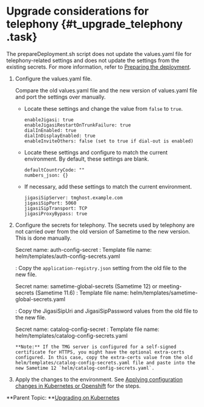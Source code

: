 # Upgrade considerations for telephony {#t_upgrade_telephony .task}

The prepareDeployment.sh script does not update the values.yaml file for telephony-related settings and does not update the settings from the existing secrets. For more information, refer to [Preparing the deployment](t_meetings_configure_deployment.md).

1.  Configure the values.yaml file.

    Compare the old values.yaml file and the new version of values.yaml file and port the settings over manually.

    -   Locate these settings and change the value from `false` to `true`.

        ``` {#codeblock_qxt_zgk_3xb}
        enableJigasi: true 
        enableJigasiRestartOnTrunkFailure: true 
        dialInEnabled: true 
        dialInDisplayEnabled: true 
        enableInviteOthers: false (set to true if dial-out is enabled) 
        ```

    -   Locate these settings and configure to match the current environment. By default, these settings are blank.

        ``` {#codeblock_s4c_mhk_3xb}
        defaultCountryCode: "" 
        numbers_json: {}
        ```

    -   If necessary, add these settings to match the current environment.

        ``` {#codeblock_p5v_zhk_3xb}
        jigasiSipServer: tmghost.example.com 
        jigasiSipPort: 5060 
        jigasiSipTransport: TCP 
        jigasiProxyBypass: true 
        ```

2.  Configure the secrets for telephony. The secrets used by telephony are not carried over from the old version of Sametime to the new version. This is done manually.

    Secret name: auth-config-secret
    :   Template file name: helm/templates/auth-config-secrets.yaml

    :   Copy the `application-registry.json` setting from the old file to the new file.

    Secret name: sametime-global-secrets \(Sametime 12\) or meeting-secrets \(Sametime 11.6\)
    :   Template file name: helm/templates/sametime-global-secrets.yaml

    :   Copy the JigasiSipUri and JigasiSipPassword values from the old file to the new file.

    Secret name: catalog-config-secret
    :   Template file name: helm/templates/catalog-config-secrets.yaml

        **Note:** If the TMG server is configured for a self-signed certificate for HTTPS, you might have the optional extra-certs configured. In this case, copy the extra-certs value from the old helm/templates/catalog-config-secrets.yaml file and paste into the new Sametime 12 `helm/catalog-config-secrets.yaml`.

3.  Apply the changes to the environment. See [Applying configuration changes in Kubernetes or Openshift](apply_configchanges_kubernetes.md) for the steps.


**Parent Topic: **[Upgrading on Kubernetes](upgrade_install_fixpack_kubernetes.md)

